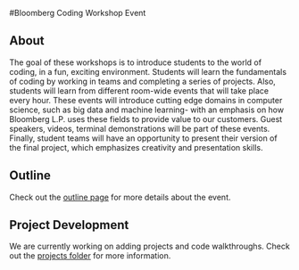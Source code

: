 #Bloomberg Coding Workshop Event

## About
The goal of these workshops is to introduce students to the world of coding, in a fun, exciting environment. Students will learn the fundamentals of coding by working in teams and completing a series of projects. Also, students will learn from different room-wide events that will take place every hour. These events will introduce cutting edge domains in computer science, such as big data and machine learning- with an emphasis on how Bloomberg L.P. uses these fields to provide value to our customers. Guest speakers, videos, terminal demonstrations will be part of these events. Finally, student teams will have an opportunity to present their version of the final project, which emphasizes creativity and presentation skills.

## Outline
Check out the [outline page](outline.md) for more details about the event.

## Project Development
We are currently working on adding projects and code walkthroughs.  Check out the [projects folder](projects/) for more information.
